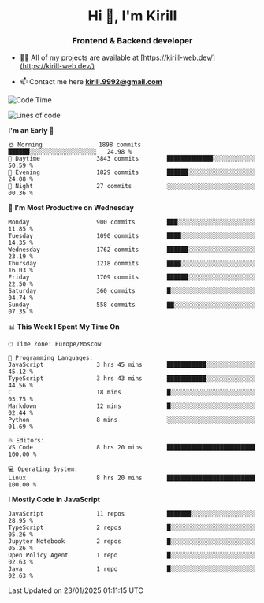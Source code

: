 <h1 align="center">Hi 👋, I'm Kirill</h1>
<h3 align="center">Frontend & Backend developer</h3>

- 👨‍💻 All of my projects are available at [https://kirill-web.dev/](https://kirill-web.dev/)

- 📫 Contact me here **kirill.9992@gmail.com**











<!--START_SECTION:waka-->
![Code Time](http://img.shields.io/badge/Code%20Time-2%2C101%20hrs%2057%20mins-blue)

![Lines of code](https://img.shields.io/badge/From%20Hello%20World%20I%27ve%20Written-5.0%20million%20lines%20of%20code-blue)

**I'm an Early 🐤** 

```text
🌞 Morning                1898 commits        ██████░░░░░░░░░░░░░░░░░░░   24.98 % 
🌆 Daytime                3843 commits        █████████████░░░░░░░░░░░░   50.59 % 
🌃 Evening                1829 commits        ██████░░░░░░░░░░░░░░░░░░░   24.08 % 
🌙 Night                  27 commits          ░░░░░░░░░░░░░░░░░░░░░░░░░   00.36 % 
```
📅 **I'm Most Productive on Wednesday** 

```text
Monday                   900 commits         ███░░░░░░░░░░░░░░░░░░░░░░   11.85 % 
Tuesday                  1090 commits        ████░░░░░░░░░░░░░░░░░░░░░   14.35 % 
Wednesday                1762 commits        ██████░░░░░░░░░░░░░░░░░░░   23.19 % 
Thursday                 1218 commits        ████░░░░░░░░░░░░░░░░░░░░░   16.03 % 
Friday                   1709 commits        ██████░░░░░░░░░░░░░░░░░░░   22.50 % 
Saturday                 360 commits         █░░░░░░░░░░░░░░░░░░░░░░░░   04.74 % 
Sunday                   558 commits         ██░░░░░░░░░░░░░░░░░░░░░░░   07.35 % 
```


📊 **This Week I Spent My Time On** 

```text
🕑︎ Time Zone: Europe/Moscow

💬 Programming Languages: 
JavaScript               3 hrs 45 mins       ███████████░░░░░░░░░░░░░░   45.12 % 
TypeScript               3 hrs 43 mins       ███████████░░░░░░░░░░░░░░   44.56 % 
C                        18 mins             █░░░░░░░░░░░░░░░░░░░░░░░░   03.75 % 
Markdown                 12 mins             █░░░░░░░░░░░░░░░░░░░░░░░░   02.44 % 
Python                   8 mins              ░░░░░░░░░░░░░░░░░░░░░░░░░   01.69 % 

🔥 Editors: 
VS Code                  8 hrs 20 mins       █████████████████████████   100.00 % 

💻 Operating System: 
Linux                    8 hrs 20 mins       █████████████████████████   100.00 % 
```

**I Mostly Code in JavaScript** 

```text
JavaScript               11 repos            ███████░░░░░░░░░░░░░░░░░░   28.95 % 
TypeScript               2 repos             █░░░░░░░░░░░░░░░░░░░░░░░░   05.26 % 
Jupyter Notebook         2 repos             █░░░░░░░░░░░░░░░░░░░░░░░░   05.26 % 
Open Policy Agent        1 repo              █░░░░░░░░░░░░░░░░░░░░░░░░   02.63 % 
Java                     1 repo              █░░░░░░░░░░░░░░░░░░░░░░░░   02.63 % 
```




 Last Updated on 23/01/2025 01:11:15 UTC
<!--END_SECTION:waka-->
